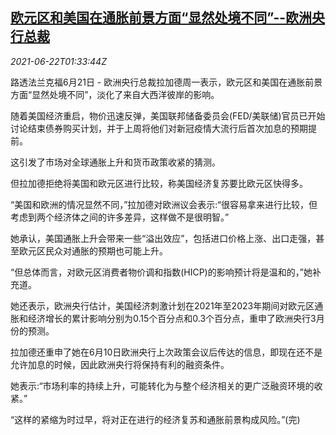 <!--1624327262000-->
[欧元区和美国在通胀前景方面“显然处境不同”--欧洲央行总裁](https://cn.reuters.com/article/ecb-lagarde-euro-zone-inflation-0622-idCNKCS2DY048)
------

<div><i>2021-06-22T01:33:44Z</i></div><p>路透法兰克福6月21日 - 欧洲央行总裁拉加德周一表示，欧元区和美国在通胀前景方面“显然处境不同”，淡化了来自大西洋彼岸的影响。 　</p><p>随着美国经济重启，物价迅速反弹，美国联邦储备委员会(FED/美联储)官员已开始讨论结束债券购买计划，并于上周将他们对新冠疫情大流行后首次加息的预期提前。 　</p><p>这引发了市场对全球通胀上升和货币政策收紧的猜测。 　</p><p>但拉加德拒绝将美国和欧元区进行比较，称美国经济复苏要比欧元区快得多。 　</p><p>“美国和欧洲的情况显然不同，”拉加德对欧洲议会表示:“很容易拿来进行比较，但考虑到两个经济体之间的许多差异，这样做不是很明智。” 　</p><p>她承认，美国通胀上升会带来一些“溢出效应”，包括进口价格上涨、出口走强，甚至欧元区民众对通胀的预期也可能上升。 　</p><p>“但总体而言，对欧元区消费者物价调和指数(HICP)的影响预计将是温和的，”她补充道。 　</p><p>她还表示，欧洲央行估计，美国经济刺激计划在2021年至2023年期间对欧元区通胀和经济增长的累计影响分别为0.15个百分点和0.3个百分点，重申了欧洲央行3月份的预测。 　</p><p>拉加德还重申了她在6月10日欧洲央行上次政策会议后传达的信息，即现在还不是允许加息的时候，因此欧洲央行将保持有利的融资条件。 　</p><p>她表示:“市场利率的持续上升，可能转化为与整个经济相关的更广泛融资环境的收紧。” 　</p><p>“这样的紧缩为时过早，将对正在进行的经济复苏和通胀前景构成风险。”(完)</p>
